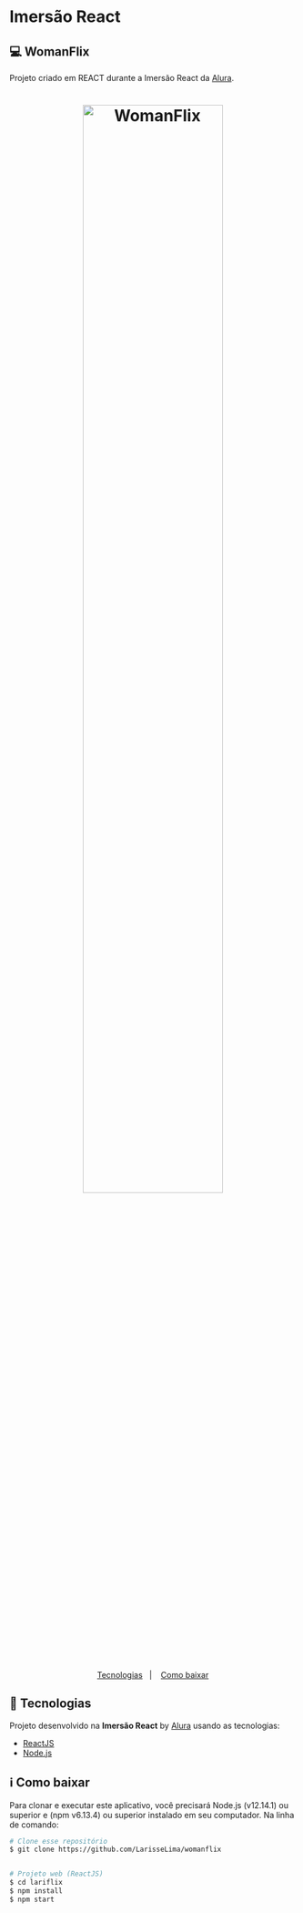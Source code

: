 # Imersão React

## 💻 WomanFlix
Projeto criado em REACT durante a Imersão React da [Alura](https://www.alura.com.br/).



<h1 align="center">
    <img style="width:70%" alt="WomanFlix" src="https://fontmeme.com/permalink/200803/ff335ef34a8e354550fd60118e9ee836.png" />
    <br>
</h1>



<p align="center">
  <a href="#rocket-technologies">Tecnologias</a>&nbsp;&nbsp;&nbsp;|&nbsp;&nbsp;&nbsp;
  <a href="#information_source-how-to-use">Como baixar</a>
</p>


## :rocket: Tecnologias

Projeto desenvolvido na  **Imersão React** by [Alura](https://www.alura.com.br/) usando as tecnologias:

-  [ReactJS](https://reactjs.org/)
-  [Node.js](nodejs)


## :information_source: Como baixar



Para clonar e executar este aplicativo, você precisará Node.js (v12.14.1) ou superior e (npm v6.13.4) ou superior instalado em seu computador. Na linha de comando:
```bash
# Clone esse repositório
$ git clone https://github.com/LarisseLima/womanflix


# Projeto web (ReactJS)
$ cd lariflix
$ npm install
$ npm start

